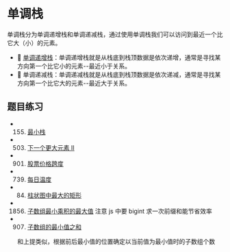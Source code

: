 # 单调栈

单调栈分为单调递增栈和单调递减栈，通过使用单调栈我们可以访问到最近一个比它大（小）的元素。

- 🍊 [单调递增栈](./index.js)：单调递增栈就是从栈底到栈顶数据是依次递增，通常是寻找某方向第一个比它小的元素--最近小于关系。
- 🍊 单调递减栈：单调递减栈就是从栈底到栈顶数据是依次递减，通常是寻找某方向第一个比它大的元素--最近大于关系。

## 题目练习

- 155. [最小栈](./MinStack.js)
- 503. [下一个更大元素 II](./nextGreaterElements.js)
- 901. [股票价格跨度](./StockSpanner.js)
- 739. [每日温度](./dailyTemperatures.js)
- 84. [柱状图中最大的矩形](./largestRectangleArea.js)
- 1856. [子数组最小乘积的最大值](./maxSumMinProduct.js)
        注意 js 中要 bigint
        求一次前缀和能节省效率
- 907. [子数组的最小值之和](./sumSubarrayMins.js)

  和上提类似，根据前后最小值的位置确定以当前值为最小值时的子数组个数
